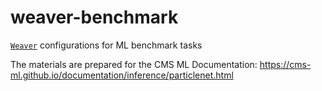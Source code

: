 # weaver-benchmark

[`Weaver`](https://github.com/hqucms/weaver) configurations for ML benchmark tasks

The materials are prepared for the CMS ML Documentation: https://cms-ml.github.io/documentation/inference/particlenet.html